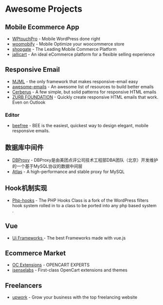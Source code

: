 # Awesome Projects

## Mobile Ecommerce App

* [WPtouchPro](https://www.wptouch.com/) - Mobile WordPress done right
* [woomobify](https://www.woomobify.com/) - Mobile Optimize your woocommerce store
* [shopgate](https://www.shopgate.com/en) - The Leading Mobile Commerce Platform
* [jallicart](https://www.jallicart.com/) - An ideal eCommerce platform for a flexible selling experience

## Responsive Email

* [MJML](https://mjml.io/) - the only framework that makes responsive-email easy
* [awesome-emails](https://github.com/jonathandion/awesome-emails) - An awesome list of resources to build better emails
* [Cerberus](http://tedgoas.github.io/Cerberus/) - A few simple, but solid patterns for responsive HTML emails
* [ZURB FOUNDATION](https://foundation.zurb.com/emails) - Quickly create responsive HTML emails that work. Even on Outlook

### Editor

* [beefree](https://beefree.io) - BEE is the easiest, quickest way to design elegant, mobile responsive emails. 


## 数据库中间件

* [DBProxy](https://github.com/Meituan-Dianping/DBProxy) - DBProxy是由美团点评公司技术工程部DBA团队（北京）开发维护的一个基于MySQL协议的数据中间层
* [Atlas](https://github.com/Qihoo360/Atlas) - A high-performance and stable proxy for MySQL

## Hook机制实现

* [Php-hooks](http://bainternet.github.io/PHP-Hooks/) - The PHP Hooks Class is a fork of the WordPress filters hook system rolled in to a class to be ported into any php based system .

## Vue

* [Ui Frameworks ](https://madewithvuejs.com/frameworks) - The best Frameworks made with vue.js

## Ecommerce Market

* [OC Extensions](https://www.oc-extensions.com/) - OPENCART EXPERTS 
* [isenselabs](https://isenselabs.com/) - First-class OpenCart extensions and themes

## Freelancers

* [upwork](https://www.upwork.com/) - Grow your business with the top freelancing website




